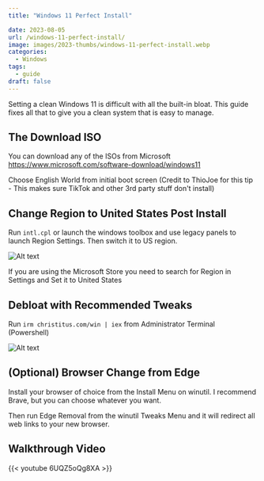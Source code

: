 ```yaml
---
title: "Windows 11 Perfect Install"

date: 2023-08-05
url: /windows-11-perfect-install/
image: images/2023-thumbs/windows-11-perfect-install.webp
categories:
  - Windows
tags:
  - guide
draft: false
---
```

Setting a clean Windows 11 is difficult with all the built-in bloat. This guide fixes all that to give you a clean system that is easy to manage.
<!--more-->

## The Download ISO

You can download any of the ISOs from Microsoft <https://www.microsoft.com/software-download/windows11>

Choose English World from initial boot screen (Credit to ThioJoe for this tip - This makes sure TikTok and other 3rd party stuff don't install)

## Change Region to United States Post Install

Run `intl.cpl` or launch the windows toolbox and use legacy panels to launch Region Settings. Then switch it to US region.

![Alt text](/images/2023/windows-11-perfect-install/region.webp)

If you are using the Microsoft Store you need to search for Region in Settings and Set it to United States

## Debloat with Recommended Tweaks

Run `irm christitus.com/win | iex` from Administrator Terminal (Powershell)

![Alt text](/images/2023/windows-11-perfect-install/winutil.webp)

## (Optional) Browser Change from Edge

Install your browser of choice from the Install Menu on winutil. I recommend Brave, but you can choose whatever you want.

Then run Edge Removal from the winutil Tweaks Menu and it will redirect all web links to your new browser.

## Walkthrough Video

{{< youtube 6UQZ5oQg8XA >}}
